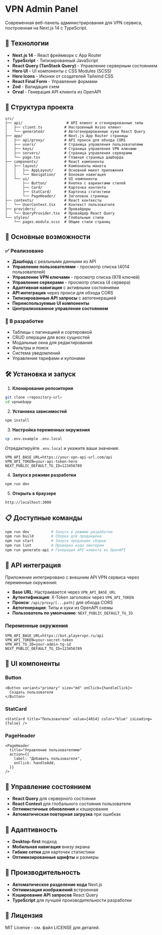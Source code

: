 # VPN Admin Panel

Современная веб-панель администрирования для VPN сервиса, построенная на Next.js 14 с TypeScript.

## 🚀 Технологии

- **Next.js 14** - React фреймворк с App Router
- **TypeScript** - Типизированный JavaScript
- **React Query (TanStack Query)** - Управление серверным состоянием
- **Hero UI** - UI компоненты с CSS Modules (SCSS)
- **Hero Icons** - Иконки от создателей Tailwind CSS
- **React Final Form** - Управление формами
- **Zod** - Валидация схем
- **Orval** - Генерация API клиента из OpenAPI

## 📁 Структура проекта

```
src/
├── api/                    # API клиент и сгенерированные типы
│   ├── client.ts          # Настроенный Axios клиент
│   └── generated/         # Автогенерированные хуки React Query
├── app/                   # Next.js App Router страницы
│   ├── api/proxy/         # API прокси для обхода CORS
│   ├── users/             # Страница управления пользователями
│   ├── keys/              # Страница управления VPN ключами
│   ├── servers/           # Страница управления серверами
│   └── page.tsx           # Главная страница дашборда
├── components/            # React компоненты
│   ├── layout/            # Компоненты макета
│   │   ├── AppLayout/     # Основной макет приложения
│   │   └── Navigation/    # Боковая навигация
│   └── ui/                # UI компоненты
│       ├── Button/        # Кнопка с вариантами стилей
│       ├── Card/          # Карточка контента
│       ├── StatCard/      # Карточка статистики
│       └── PageHeader/    # Заголовок страницы
├── contexts/              # React контексты
│   └── UserContext.tsx    # Контекст пользователя
├── providers/             # Провайдеры
│   └── QueryProvider.tsx  # Провайдер React Query
└── styles/                # Глобальные стили
    └── pages.module.scss  # Общие стили страниц
```

## 🎯 Основные возможности

### ✅ Реализовано

- **Дашборд** с реальными данными из API
- **Управление пользователями** - просмотр списка (4014 пользователей)
- **Управление VPN ключами** - просмотр списка (978 ключей)
- **Управление серверами** - просмотр списка (4 сервера)
- **Адаптивная навигация** с активными состояниями
- **API интеграция** через прокси для обхода CORS
- **Типизированные API запросы** с автогенерацией
- **Переиспользуемые UI компоненты**
- **Централизованное управление состоянием**

### 🔄 В разработке

- Таблицы с пагинацией и сортировкой
- CRUD операции для всех сущностей
- Модальные окна для редактирования
- Фильтры и поиск
- Система уведомлений
- Управление тарифами и купонами

## 🛠 Установка и запуск

1. **Клонирование репозитория**

```bash
git clone <repository-url>
cd vpnwebapp
```

2. **Установка зависимостей**

```bash
npm install
```

3. **Настройка переменных окружения**

```bash
cp .env.example .env.local
```

Отредактируйте `.env.local` и укажите ваши значения:

```env
VPN_API_BASE_URL=https://your-vpn-api-url.com/api
VPN_API_TOKEN=your-api-token-here
NEXT_PUBLIC_DEFAULT_TG_ID=123456789
```

4. **Запуск в режиме разработки**

```bash
npm run dev
```

5. **Открыть в браузере**

```
http://localhost:3000
```

## 📋 Доступные команды

```bash
npm run dev          # Запуск в режиме разработки
npm run build        # Сборка для продакшена
npm run start        # Запуск продакшен сборки
npm run lint         # Проверка кода линтером
npm run generate-api # Генерация API клиента из OpenAPI
```

## 🔧 API интеграция

Приложение интегрировано с внешним API VPN сервиса через переменные окружения:

- **Base URL**: Настраивается через `VPN_API_BASE_URL`
- **Аутентификация**: X-Token заголовок через `VPN_API_TOKEN`
- **Прокси**: `/api/proxy/[...path]` для обхода CORS
- **Автогенерация**: Типы и хуки из OpenAPI схемы
- **Пользователь по умолчанию**: `NEXT_PUBLIC_DEFAULT_TG_ID`

### Переменные окружения

```env
VPN_API_BASE_URL=https://bot.playervpn.ru/api
VPN_API_TOKEN=your-secret-token
VPN_API_TG_ID=your-admin-tg-id
NEXT_PUBLIC_DEFAULT_TG_ID=123456789
```

## 🎨 UI компоненты

### Button

```tsx
<Button variant="primary" size="md" onClick={handleClick}>
  Создать пользователя
</Button>
```

### StatCard

```tsx
<StatCard title="Пользователи" value={4014} color="blue" isLoading={false} />
```

### PageHeader

```tsx
<PageHeader
  title="Управление пользователями"
  action={{
    label: "Добавить пользователя",
    onClick: handleAdd,
  }}
/>
```

## 🔄 Управление состоянием

- **React Query** для серверного состояния
- **React Context** для глобального состояния пользователя
- **Оптимистичные обновления** и кэширование
- **Автоматическая повторная загрузка** при ошибках

## 📱 Адаптивность

- **Desktop-first** подход
- **Мобильная навигация** внизу экрана
- **Гибкие сетки** для карточек статистики
- **Оптимизированные шрифты** и размеры

## 🚀 Производительность

- **Автоматическое разделение кода** Next.js
- **Оптимизация изображений** встроенная
- **Кэширование API запросов** React Query
- **TypeScript** для лучшей производительности разработки

## 📄 Лицензия

MIT License - см. файл LICENSE для деталей.
